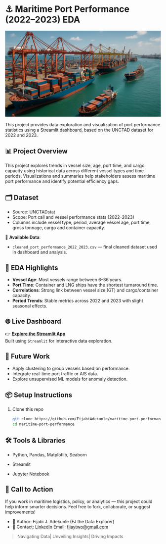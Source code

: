 # ⚓ Maritime Port Performance (2022–2023) EDA

![Maritime Port Dashboard](Port_Images/Maritime%20Port.PNG)

This project provides data exploration and visualization of port performance statistics using a Streamlit dashboard, based on the UNCTAD dataset for 2022 and 2023.

## 📊 Project Overview

This project explores trends in vessel size, age, port time, and cargo capacity using historical data across different vessel types and time periods. Visualizations and summaries help stakeholders assess maritime port performance and identify potential efficiency gaps.

## 🗂️ Dataset

- Source: UNCTADstat
- Scope: Port call and vessel performance stats (2022–2023)
- Columns include vessel type, period, average vessel age, port time, gross tonnage, cargo and container capacity.

📁 **Available Data**:
- `cleaned_port_performance_2022_2023.csv` — final cleaned dataset used in dashboard and analysis.

## 🧪 EDA Highlights

- **Vessel Age**: Most vessels range between 6–36 years.
- **Port Time**: Container and LNG ships have the shortest turnaround time.
- **Correlations**: Strong link between vessel size (GT) and cargo/container capacity.
- **Period Trends**: Stable metrics across 2022 and 2023 with slight seasonal effects.

## 🌐 Live Dashboard

👉 **[Explore the Streamlit App](https://maritime-port-performance-app-app-chxb78zq8crbdjwxfp8zp6.streamlit.app/)**  
Built using `Streamlit` for interactive data exploration.

## 🚀 Future Work

- Apply clustering to group  vessels based on performance.
- Integrate real-time port traffic or AIS data.
- Explore unsupervised ML models for anomaly detection.

## 📦 Setup Instructions

1. Clone this repo
   ```bash
   git clone https://github.com/FijabiAdekunle/maritime-port-performance-project.git
   cd maritime-port-performance

## 🛠️ Tools & Libraries
- Python, Pandas, Matplotlib, Seaborn

- Streamlit

- Jupyter Notebook

## 📣 Call to Action
If you work in maritime logistics, policy, or analytics — this project could help inform smarter decisions.
Feel free to fork, collaborate, or suggest improvements!

- 🔗 Author: Fijabi J. Adekunle (FJ the Data Explorer)
- 📧 Contact: [LinkedIn](https://www.linkedin.com/in/fijabi-j-adekunle/)
Email: fijaytwo@gmail.com

> Navigating Data| Unveiling Insights| Driving Impacts




